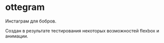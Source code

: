 # ottegram
Инстаграм для бобров.

Создан в результате тестирования некоторых возможностей flexbox и анимации.
